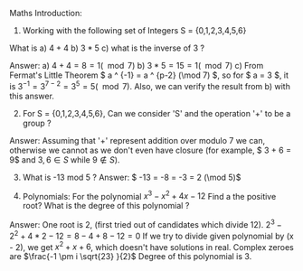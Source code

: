 Maths Introduction:

1. Working with the following set of Integers S = {0,1,2,3,4,5,6}

What is
a) $4 + 4$
b) $3 * 5$
c) what is the inverse of 3 ?

Answer: 
 a) $4 + 4 = 8 = 1 (\mod 7)$
 b) $3 * 5 = 15 = 1 (\mod 7)$
 c) From Fermat's Little Theorem
  $ a ^ {-1} = a ^ {p-2} (\mod 7) $, so for $ a = 3 $, it is 
$3 ^ {-1} = 3 ^ {7 - 2} = 3 ^ {5} = 5 (\mod 7)$. 
  Also, we can verify the result from b) with this answer.

2. For S = {0,1,2,3,4,5,6}, Can we consider 'S' and the operation '+' to be a group ?

Answer: Assuming that '+' represent addition over modulo 7 we can, otherwise we cannot as we don't even have closure (for example, $ 3 + 6 = 9$ and $3, 6 \in S$ while $9 \notin S$).

3. What is -13 mod 5 ?
Answer:   $ -13 = -8 = -3 = 2 (\mod 5)$

4. Polynomials:
 For the polynomial $x^3 − x^2 + 4x − 12$
 Find a the positive root?
 What is the degree of this polynomial ?

Answer:
 One root is 2, (first tried out of candidates which divide 12). $2^3 - 2^2 + 4*2 - 12 = 8 - 4 + 8 - 12 = 0$
 If we try to divide given polynomial by (x - 2), we get $x^2 + x + 6$, which doesn't have solutions in real. Complex zeroes are $\frac{-1 \pm i \sqrt{23} }{2}$
 Degree of this polynomial is 3.
